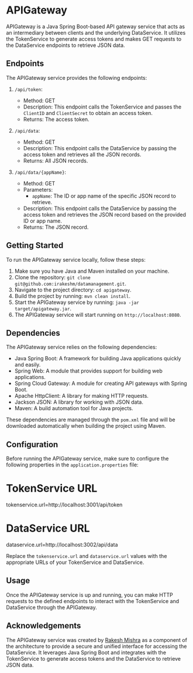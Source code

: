 # APIGateway

APIGateway is a Java Spring Boot-based API gateway service that acts as an intermediary between clients and the underlying DataService. It utilizes the TokenService to generate access tokens and makes GET requests to the DataService endpoints to retrieve JSON data.

## Endpoints

The APIGateway service provides the following endpoints:

1. `/api/token`:
   - Method: GET
   - Description: This endpoint calls the TokenService and passes the `ClientID` and `ClientSecret` to obtain an access token.
   - Returns: The access token.

2. `/api/data`:
   - Method: GET
   - Description: This endpoint calls the DataService by passing the access token and retrieves all the JSON records.
   - Returns: All JSON records.

3. `/api/data/{appName}`:
   - Method: GET
   - Parameters:
     - `appName`: The ID or app name of the specific JSON record to retrieve.
   - Description: This endpoint calls the DataService by passing the access token and retrieves the JSON record based on the provided ID or app name.
   - Returns: The JSON record.

## Getting Started

To run the APIGateway service locally, follow these steps:

1. Make sure you have Java and Maven installed on your machine.
2. Clone the repository: `git clone git@github.com:irakeshm/datamanagement.git`.
3. Navigate to the project directory: `cd apigateway`.
4. Build the project by running: `mvn clean install`.
5. Start the APIGateway service by running: `java -jar target/apigateway.jar`.
6. The APIGateway service will start running on `http://localhost:8080`.

## Dependencies

The APIGateway service relies on the following dependencies:

- Java Spring Boot: A framework for building Java applications quickly and easily.
- Spring Web: A module that provides support for building web applications.
- Spring Cloud Gateway: A module for creating API gateways with Spring Boot.
- Apache HttpClient: A library for making HTTP requests.
- Jackson JSON: A library for working with JSON data.
- Maven: A build automation tool for Java projects.

These dependencies are managed through the `pom.xml` file and will be downloaded automatically when building the project using Maven.

## Configuration

Before running the APIGateway service, make sure to configure the following properties in the `application.properties` file:

# TokenService URL
tokenservice.url=http://localhost:3001/api/token

# DataService URL
dataservice.url=http://localhost:3002/api/data

Replace the `tokenservice.url` and `dataservice.url` values with the appropriate URLs of your TokenService and DataService.

## Usage

Once the APIGateway service is up and running, you can make HTTP requests to the defined endpoints to interact with the TokenService and DataService through the APIGateway.



## Acknowledgements

The APIGateway service was created by [Rakesh Mishra](https://github.com/irakeshm/) as a component of the architecture to provide a secure and unified interface for accessing the DataService. It leverages Java Spring Boot and integrates with the TokenService to generate access tokens and the DataService to retrieve JSON data.
